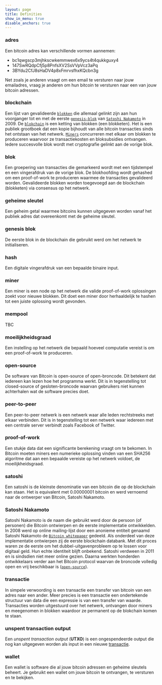 ```yaml
---
layout: page
title: Definities
show_in_menu: true
disable_anchors: true
---
```



### adres
Een bitcoin adres kan verschillende vormen aannemen:
* bc1qwgscp3mjhkscwkemmwex6x9ycs4t4qukkguxy4
* 147SwRQdpCfj5p8PnfsXV2SsVVpVcz3aPq
* 3BYdu2CfJ8sHaDV4p8xFmrvsfhxKQcbn3g

Net zoals je anderen vraagt om een email te versturen naar jouw emailadres, vraag je anderen om hun bitcoin te versturen naar een van jouw bitcoin adressen.

### blockchain
Een lijst van gevalideerde [`blokken`](definities.md#blok) die allemaal gelinkt zijn aan hun voorganger tot en met de eerste [`genesis-blok`](definities.md#genesis-blok) van [`Satoshi Nakamoto`](definities.md#satoshi-nakamoto) in 2009. De [`blokchain`](definities.md#blockchain) is een ketting van blokken (een blokketen). Het is een publiek grootboek dat een kopie bijhoudt van alle bitcoin transacties sinds het ontstaan van het netwerk. [`Miners`](definities.md#miners) concurreren met elkaar om blokken te produceren waarvoor ze transactiekosten en bloksubsidies ontvangen. Iedere succesvolle blok wordt met cryptografie gelinkt aan de vorige blok.

### blok
Een groepering van transacties die gemarkeerd wordt met een tijdstempel en een vingerafdruk van de vorige blok. De blokhoofding wordt gehashed om een proof-of-work te produceren waarmee de transacties gevalideerd worden. Gevalideerde blokken worden toegevoegd aan de blockchain (blokketen) via consensus op het netwerk.

### geheime sleutel
Een geheim getal waarmee bitcoins kunnen uitgegeven worden vanaf het publiek adres dat overeenkomt met de geheime sleutel.

### genesis blok
De eerste blok in de blockchain die gebruikt werd om het netwerk te initialiseren.

### hash
Een digitale vingerafdruk van een bepaalde binaire input.

### miner
Een miner is een node op het netwerk die valide proof-of-work oplossingen zoekt voor nieuwe blokken. Dit doet een miner door herhaaldelijk te hashen tot een juiste oplossing wordt gevonden.

### mempool
TBC

### moeilijkheidsgraad
Een instelling op het netwerk die bepaald hoeveel computatie vereist is om een proof-of-work te produceren.

### open-source
De software van Bitcoin is open-source of open-broncode. Dit betekent dat iedereen kan lezen hoe het programma werkt. Dit is in tegenstelling tot closed-source of gesloten-broncode waarvan gebruikers niet kunnen achterhalen wat de software precies doet.

### peer-to-peer
Een peer-to-peer netwerk is een netwerk waar alle leden rechtstreeks met elkaar verbinden. Dit is in tegenstelling tot een netwerk waar iedereen met een centrale server verbindt zoals Facebook of Twitter.

### proof-of-work
Een stukje data dat een significante berekening vraagt om te bekomen. In Bitcoin moeten miners een numerieke oplossing vinden van een SHA256 algoritme dat aan een bepaalde vereiste op het netwerk voldoet, de moeilijkheidsgraad.

### satoshi
Een satoshi is de kleinste denominatie van een bitcoin die op de blockchain kan staan. Het is equivalent met 0.00000001 bitcoin en werd vernoemd naar de ontwerper van Bitcoin, Satoshi Nakamoto.

### Satoshi Nakamoto
Satoshi Nakamoto is de naam die gebruikt werd door de persoon (of personen) die Bitcoin ontwierpen en de eerste implementatie ontwikkelden. In 2008 werd op online mailing-lijst door een anonieme entiteit genaamd Satoshi Nakamoto de [`Bitcoin whitepaper`](https://bitcoin.org/bitcoin.pdf) gedeeld. Als onderdeel van deze implementatie ontwierpen zij de eerste blockchain databank. Met dit proces waren ze de eerste om het dubbel-uitgavenprobleem op te lossen voor digitaal geld. Hun echte identiteit blijft onbekend. Satoshi verdween in 2011 en is sindsdien niet meer online gezien. Daarna werkten honderden ontwikkelaars verder aan het Bitcoin protocol waarvan de broncode volledig open en vrij beschikbaar is ([`open-source`](definities.md#open-source)).

### transactie
In simpele verwoording is een transactie een transfer van bitcoin van een adres naar een ander. Meer precies is een transactie een ondertekende structuur van data die een expressie is van een transfer van waarde. Transacties worden uitgestuurd over het netwerk, ontvangen door miners en meegenomen in blokken waardoor ze permanent op de blokchain komen te staan.

### unspent transaction output
Een *unspent transaction output* (**UTXO**) is een ongespendeerde output die nog kan uitgegeven worden als input in een nieuwe [transactie](definities.md#transactie).

### wallet
Een wallet is software die al jouw bitcoin adressen en geheime sleutels beheert. Je gebruikt een wallet om jouw bitcoin te ontvangen, te versturen en te bekijken.
